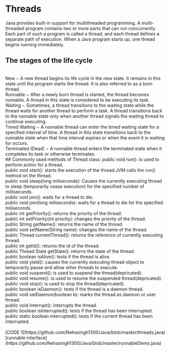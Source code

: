 # Threads
Java provides built-in support for multithreaded programming. A multi-threaded program contains two or more parts that can run concurrently. Each part of such a program is called a thread, and each thread defines a separate path of execution. When a Java program starts up, one thread begins running immediately.<br>
## The stages of the life cycle 
<br>
New − A new thread begins its life cycle in the new state. It remains in this state until the program starts the thread. It is also referred to as a born thread.
<br>
Runnable − After a newly born thread is started, the thread becomes runnable. A thread in this state is considered to be executing its task.
<br>
Waiting − Sometimes, a thread transitions to the waiting state while the thread waits for another thread to perform a task. A thread transitions back to the runnable state only when another thread signals the waiting thread to continue executing.
<br>
Timed Waiting − A runnable thread can enter the timed waiting state for a specified interval of time. A thread in this state transitions back to the runnable state when that time interval expires or when the event it is waiting for occurs.
<br>
Terminated (Dead) − A runnable thread enters the terminated state when it completes its task or otherwise terminates.<br>
## Commonly used methods of Thread class:
public void run(): is used to perform action for a thread.<br>
public void start(): starts the execution of the thread.JVM calls the run() method on the thread.<br>
public void sleep(long miliseconds): Causes the currently executing thread to sleep (temporarily cease execution) for the specified number of milliseconds.<br>
public void join(): waits for a thread to die.<br>
public void join(long miliseconds): waits for a thread to die for the specified miliseconds.<br>
public int getPriority(): returns the priority of the thread.<br>
public int setPriority(int priority): changes the priority of the thread.<br>
public String getName(): returns the name of the thread.<br>
public void setName(String name): changes the name of the thread.<br>
public Thread currentThread(): returns the reference of currently executing thread.<br>
public int getId(): returns the id of the thread.<br>
public Thread.State getState(): returns the state of the thread.<br>
public boolean isAlive(): tests if the thread is alive.<br>
public void yield(): causes the currently executing thread object to temporarily pause and allow other threads to execute.<br>
public void suspend(): is used to suspend the thread(depricated).<br>
public void resume(): is used to resume the suspended thread(depricated).<br>
public void stop(): is used to stop the thread(depricated).<br>
public boolean isDaemon(): tests if the thread is a daemon thread.<br>
public void setDaemon(boolean b): marks the thread as daemon or user thread.<br>
public void interrupt(): interrupts the thread.<br>
public boolean isInterrupted(): tests if the thread has been interrupted.<br>
public static boolean interrupted(): tests if the current thread has been interrupted.<br>
<br>[CODE 1](https://github.com/Nehasingh1300/Java/blob/master/threads.java)
<br>[runnable interface](https://github.com/Nehasingh1300/Java/blob/master/runnableDemo.java)
